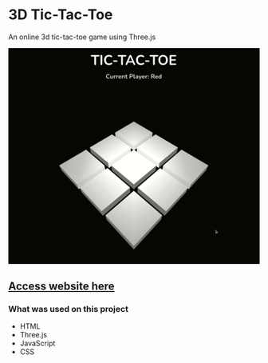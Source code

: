 # 3D Tic-Tac-Toe

An online 3d tic-tac-toe game using Three.js

<p align="center">
  <img src="./demo.gif">
</p> 

## [Access website here](https://lnardon.github.io/3DTicTacToe/ "Homepage")

### What was used on this project

- HTML
- Three.js
- JavaScript
- CSS
